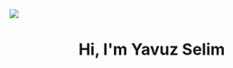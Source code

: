 <img src="https://github.com/Yavuzselim19/Yavuzselim19/blob/main/55.jpg?raw=true">

<h1 align="center">Hi, I'm Yavuz Selim

